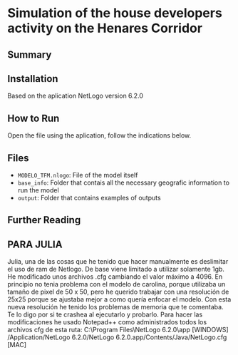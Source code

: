 # Simulation of the house developers activity on the Henares Corridor
## Summary

## Installation

Based on the aplication NetLogo version 6.2.0

## How to Run

Open the file using the aplication, follow the indications below.

## Files

* ``MODELO_TFM.nlogo``: File of the model itself
* ``base_info``: Folder that contais all the necessary geografic information to run the model
* ``output``: Folder that contains examples of outputs
## Further Reading
## PARA JULIA

Julia, una de las cosas que he tenido que hacer manualmente es deslimitar el uso de ram de Netlogo. De base viene limitado a utilizar solamente 1gb. He modificado unos archivos .cfg cambiando el valor máximo a 4096. En principio no tenia problema con el modelo de carolina, porque utilizaba un tamaño de pixel de 50 x 50, pero he querido trabajar con una resolución de 25x25 porque se ajustaba mejor a como quería enfocar el modelo. Con esta nueva resolución he tenido los problemas de memoria que te comentaba. Te lo digo por si te crashea al ejecutarlo y probarlo. Para hacer las modificaciones he usado Notepad++ como administrados todos los archivos cfg de esta ruta: 
C:\Program Files\NetLogo 6.2.0\app [WINDOWS]
/Application/NetLogo 6.2.0/NetLogo 6.2.0.app/Contents/Java/NetLogo.cfg [MAC]

